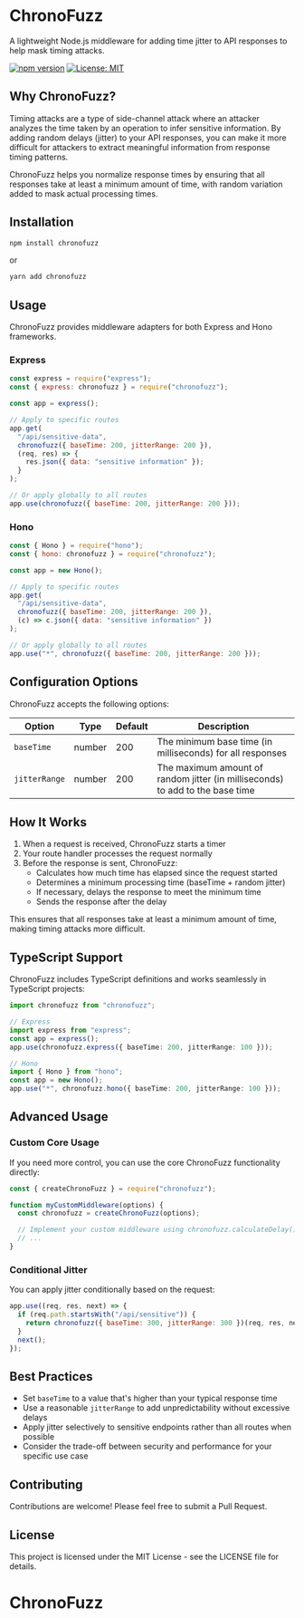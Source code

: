 # ChronoFuzz

A lightweight Node.js middleware for adding time jitter to API responses to help mask timing attacks.

[![npm version](https://img.shields.io/npm/v/chronofuzz.svg)](https://www.npmjs.com/package/chronofuzz)
[![License: MIT](https://img.shields.io/badge/License-MIT-blue.svg)](https://opensource.org/licenses/MIT)

## Why ChronoFuzz?

Timing attacks are a type of side-channel attack where an attacker analyzes the time taken by an operation to infer sensitive information. By adding random delays (jitter) to your API responses, you can make it more difficult for attackers to extract meaningful information from response timing patterns.

ChronoFuzz helps you normalize response times by ensuring that all responses take at least a minimum amount of time, with random variation added to mask actual processing times.

## Installation

```bash
npm install chronofuzz
```

or

```bash
yarn add chronofuzz
```

## Usage

ChronoFuzz provides middleware adapters for both Express and Hono frameworks.

### Express

```javascript
const express = require("express");
const { express: chronofuzz } = require("chronofuzz");

const app = express();

// Apply to specific routes
app.get(
  "/api/sensitive-data",
  chronofuzz({ baseTime: 200, jitterRange: 200 }),
  (req, res) => {
    res.json({ data: "sensitive information" });
  }
);

// Or apply globally to all routes
app.use(chronofuzz({ baseTime: 200, jitterRange: 200 }));
```

### Hono

```javascript
const { Hono } = require("hono");
const { hono: chronofuzz } = require("chronofuzz");

const app = new Hono();

// Apply to specific routes
app.get(
  "/api/sensitive-data",
  chronofuzz({ baseTime: 200, jitterRange: 200 }),
  (c) => c.json({ data: "sensitive information" })
);

// Or apply globally to all routes
app.use("*", chronofuzz({ baseTime: 200, jitterRange: 200 }));
```

## Configuration Options

ChronoFuzz accepts the following options:

| Option        | Type   | Default | Description                                                                   |
| ------------- | ------ | ------- | ----------------------------------------------------------------------------- |
| `baseTime`    | number | 200     | The minimum base time (in milliseconds) for all responses                     |
| `jitterRange` | number | 200     | The maximum amount of random jitter (in milliseconds) to add to the base time |

## How It Works

1. When a request is received, ChronoFuzz starts a timer
2. Your route handler processes the request normally
3. Before the response is sent, ChronoFuzz:
   - Calculates how much time has elapsed since the request started
   - Determines a minimum processing time (baseTime + random jitter)
   - If necessary, delays the response to meet the minimum time
   - Sends the response after the delay

This ensures that all responses take at least a minimum amount of time, making timing attacks more difficult.

## TypeScript Support

ChronoFuzz includes TypeScript definitions and works seamlessly in TypeScript projects:

```typescript
import chronofuzz from "chronofuzz";

// Express
import express from "express";
const app = express();
app.use(chronofuzz.express({ baseTime: 200, jitterRange: 100 }));

// Hono
import { Hono } from "hono";
const app = new Hono();
app.use("*", chronofuzz.hono({ baseTime: 200, jitterRange: 100 }));
```

## Advanced Usage

### Custom Core Usage

If you need more control, you can use the core ChronoFuzz functionality directly:

```javascript
const { createChronoFuzz } = require("chronofuzz");

function myCustomMiddleware(options) {
  const chronofuzz = createChronoFuzz(options);

  // Implement your custom middleware using chronofuzz.calculateDelay()
  // ...
}
```

### Conditional Jitter

You can apply jitter conditionally based on the request:

```javascript
app.use((req, res, next) => {
  if (req.path.startsWith("/api/sensitive")) {
    return chronofuzz({ baseTime: 300, jitterRange: 300 })(req, res, next);
  }
  next();
});
```

## Best Practices

- Set `baseTime` to a value that's higher than your typical response time
- Use a reasonable `jitterRange` to add unpredictability without excessive delays
- Apply jitter selectively to sensitive endpoints rather than all routes when possible
- Consider the trade-off between security and performance for your specific use case

## Contributing

Contributions are welcome! Please feel free to submit a Pull Request.

## License

This project is licensed under the MIT License - see the LICENSE file for details.
# ChronoFuzz
